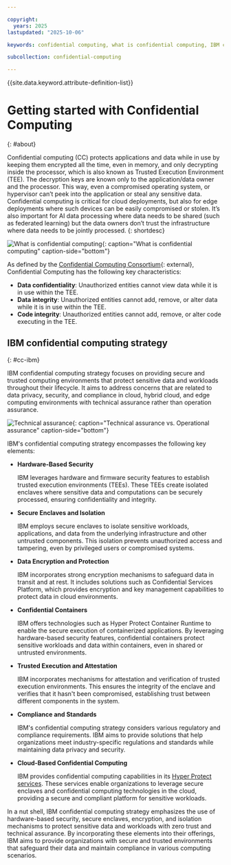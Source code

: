 ```yaml
---

copyright:
  years: 2025
lastupdated: "2025-10-06"

keywords: confidential computing, what is confidential computing, IBM confidential computing, IBM Cloud confidential computing

subcollection: confidential-computing

---
```


{{site.data.keyword.attribute-definition-list}}

# Getting started with Confidential Computing
{: #about}

Confidential computing (CC) protects applications and data while in use by keeping them encrypted all the time, even in memory, and only decrypting inside the processor, which is also known as Trusted Execution Environment (TEE). The decryption keys are known only to the application/data owner and the processor. This way, even a compromised operating system, or hypervisor can’t peek into the application or steal any sensitive data. Confidential computing is critical for cloud deployments, but also for edge deployments where such devices can be easily compromised or stolen. It’s also important for AI data processing where data needs to be shared (such as federated learning) but the data owners don’t trust the infrastructure where data needs to be jointly processed.
{: shortdesc}

![What is confidential computing](../images/what-is-cc.jpg){: caption="What is confidential computing" caption-side="bottom"}

As defined by the [Confidential Computing Consortium](https://confidentialcomputing.io/wp-content/uploads/sites/85/2021/03/confidentialcomputing_outreach_whitepaper-8-5x11-1.pdf){: external}, Confidential Computing has the following key characteristics: 

* **Data confidentiality**: Unauthorized entities cannot view data while it is in use within the TEE.
* **Data integrity**: Unauthorized entities cannot add, remove, or alter data while it is in use within the TEE.
* **Code integrity**: Unauthorized entities cannot add, remove, or alter code executing in the TEE.

## IBM confidential computing strategy
{: #cc-ibm}

IBM confidential computing strategy focuses on providing secure and trusted computing environments that protect sensitive data and workloads throughout their lifecycle. It aims to address concerns that are related to data privacy, security, and compliance in cloud, hybrid cloud, and edge computing environments with technical assurance rather than operation assurance.

![Technical assurance](../images/technical-assurance.png){: caption="Technical assurance vs. Operational assurance" caption-side="bottom"}

IBM's confidential computing strategy encompasses the following key elements:

- **Hardware-Based Security**

  IBM leverages hardware and firmware security features to establish trusted execution environments (TEEs). These TEEs create isolated enclaves where sensitive data and computations can be securely processed, ensuring confidentiality and integrity.

- **Secure Enclaves and Isolation**

  IBM employs secure enclaves to isolate sensitive workloads, applications, and data from the underlying infrastructure and other untrusted components. This isolation prevents unauthorized access and tampering, even by privileged users or compromised systems.

- **Data Encryption and Protection**

  IBM incorporates strong encryption mechanisms to safeguard data in transit and at rest. It includes solutions such as Confidential Services Platform, which provides encryption and key management capabilities to protect data in cloud environments.

- **Confidential Containers**

  IBM offers technologies such as Hyper Protect Container Runtime to enable the secure execution of containerized applications. By leveraging hardware-based security features, confidential containers protect sensitive workloads and data within containers, even in shared or untrusted environments.

- **Trusted Execution and Attestation**

  IBM incorporates mechanisms for attestation and verification of trusted execution environments. This ensures the integrity of the enclave and verifies that it hasn't been compromised, establishing trust between different components in the system.

- **Compliance and Standards**

  IBM's confidential computing strategy considers various regulatory and compliance requirements. IBM aims to provide solutions that help organizations meet industry-specific regulations and standards while maintaining data privacy and security.

- **Cloud-Based Confidential Computing**

  IBM provides confidential computing capabilities in its [Hyper Protect services](/docs/confidential-computing?topic=confidential-computing-hyper-protect-overview). These services enable organizations to leverage secure enclaves and confidential computing technologies in the cloud, providing a secure and compliant platform for sensitive workloads.

In a nut shell, IBM confidential computing strategy emphasizes the use of hardware-based security, secure enclaves, encryption, and isolation mechanisms to protect sensitive data and workloads with zero trust and technical assurance. By incorporating these elements into their offerings, IBM aims to provide organizations with secure and trusted environments that safeguard their data and maintain compliance in various computing scenarios.
